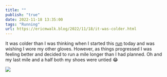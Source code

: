 ```yaml
---
title: ""
publish: "true"
date: 2022-11-18 13:35:00
tags: "Running"
url: https://ericmwalk.blog/2022/11/18/it-was-colder.html
---
```


It was colder than I was thinking when I started this [run](http://www.strava.com/activities/8135844763) today and was wishing I wore my other gloves. However, as things progressed I was feeling better and decided to run a mile longer than I had planned. Oh and my last mile and a half both my shoes were untied 😂

![](https://ericmwalk.blog/uploads/2022/7201c78d13.jpg)